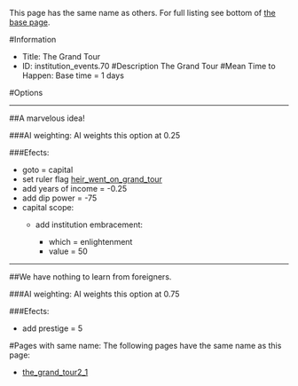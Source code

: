 This page has the same name as others. For full listing see bottom of [the base page](the_grand.md).

#Information
 - Title: The Grand Tour
 - ID: institution_events.70
#Description
The Grand Tour
#Mean Time to Happen:
Base time = 1 days

#Options

___
##A marvelous idea!

###AI weighting:
AI weights this option at 0.25


###Efects:<ul><li>goto = capital</li><li>set ruler flag [heir_went_on_grand_tour](../flags/heir_went_on_grand_tour.md)</li><li>add years of income = -0.25</li><li>add dip power = -75</li><li>capital scope:</li><ul><li>add institution embracement:</li><ul><li>which = enlightenment</li><li>value = 50</li></ul></ul></ul>

___
##We have nothing to learn from foreigners.

###AI weighting:
AI weights this option at 0.75


###Efects:<ul><li>add prestige = 5</li></ul>


#Pages with same name:
The following pages have the same name as this page:
 - [the_grand_tour2_1](the_grand_tour2_1.md)
